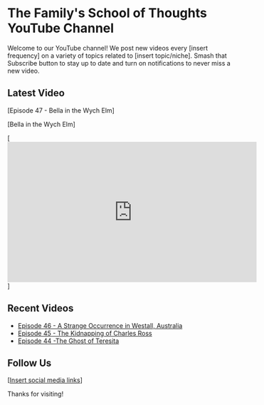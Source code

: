 # The Family's School of Thoughts YouTube Channel

Welcome to our YouTube channel! We post new videos every [insert frequency] on a variety of topics related to [insert topic/niche]. 
Smash that Subscribe button to stay up to date and turn on notifications to never miss a new video.

## Latest Video

[Episode 47 - Bella in the Wych Elm]

[Bella in the Wych Elm]

[<iframe width="560" height="315" src="https://www.youtube.com/embed/83a0hqGeFXE" title="YouTube video player" frameborder="0" allow="accelerometer; autoplay; clipboard-write; encrypted-media; gyroscope; picture-in-picture" allowfullscreen></iframe>]

## Recent Videos

- [Episode 46 - A Strange Occurrence in Westall, Australia](https://www.youtube.com/watch?v=iUAxKjUnf04)
- [Episode 45 - The Kidnapping of Charles Ross](https://www.youtube.com/watch?v=V9WmsusIi2A)
- [Episode 44 -The Ghost of Teresita](https://www.youtube.com/watch?v=hdwHtAxfyN8)

## Follow Us

[[Insert social media links](https://www.youtube.com/@thefamilysschoolofthought)]

Thanks for visiting!
